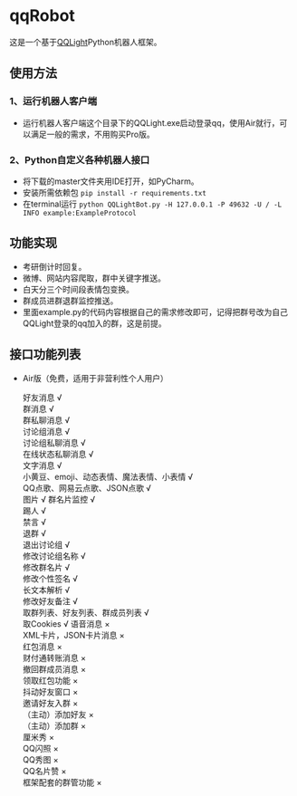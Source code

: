 # qqRobot

这是一个基于[QQLight](https://www.52chat.cc/download.php)Python机器人框架。

## 使用方法

### 1、运行机器人客户端
 - 运行机器人客户端这个目录下的QQLight.exe启动登录qq，使用Air就行，可以满足一般的需求，不用购买Pro版。

### 2、Python自定义各种机器人接口
 - 将下载的master文件夹用IDE打开，如PyCharm。
 - 安装所需依赖包 `pip install -r requirements.txt`
 - 在terminal运行 `python QQLightBot.py -H 127.0.0.1 -P 49632 -U / -L INFO example:ExampleProtocol`
## 功能实现
 - 考研倒计时回复。
 - 微博、网站内容爬取，群中关键字推送。
 - 白天分三个时间段表情包变换。
 - 群成员进群退群监控推送。
 - 里面example.py的代码内容根据自己的需求修改即可，记得把群号改为自己QQLight登录的qq加入的群，这是前提。
## 接口功能列表
 -   Air版（免费，适用于非营利性个人用户）
        
        好友消息 √  
        群消息 √  
        群私聊消息 √  
        讨论组消息 √  
        讨论组私聊消息 √  
        在线状态私聊消息 √  
        文字消息 √  
        小黄豆、emoji、动态表情、魔法表情、小表情 √  
        QQ点歌、网易云点歌、JSON点歌 √  
        图片 √ 
        群名片监控 √  
        踢人 √  
        禁言 √  
        退群 √  
        退出讨论组 √  
        修改讨论组名称 √  
        修改群名片 √  
        修改个性签名 √  
        长文本解析 √  
        修改好友备注 √  
        取群列表、好友列表、群成员列表 √  
        取Cookies √
        语音消息 ×  
        XML卡片，JSON卡片消息 ×  
        红包消息 ×  
        财付通转账消息 ×  
        撤回群成员消息 ×  
        领取红包功能 ×  
        抖动好友窗口 ×  
        邀请好友入群 ×  
        （主动）添加好友 ×  
        （主动）添加群 ×  
        厘米秀 ×  
        QQ闪照 ×  
        QQ秀图 ×  
        QQ名片赞 ×  
        框架配套的群管功能 ×